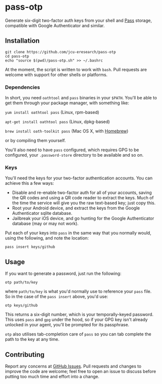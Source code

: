 # pass-otp

Generate six-digit two-factor auth keys from your shell and
[Pass](https://www.passwordstore.org/) storage,
compatible with Google Authenticator and similar.

## Installation

    git clone https://github.com/jcu-eresearch/pass-otp
    cd pass-otp
    echo "source $(pwd)/pass-otp.sh" >> ~/.bashrc

At the moment, the script is written to work with `bash`. Pull requests are
welcome with support for other shells or platforms.

### Dependencies

In short, you need `oathtool` and `pass` binaries in your `$PATH`.  You'll be
able to get them through your package manager, with something like:

`yum install oathtool pass` (Linux, rpm-based)

`apt-get install oathtool pass` (Linux, dpkg-based)

`brew install oath-toolkit pass` (Mac OS X, with [Homebrew](http://brew.sh))

or by compiling them yourself.

You'll also need to have `pass` configured, which requires GPG to be
configured, your `.password-store` directory to be available and so on.

### Keys

You'll need the keys for your two-factor authentication accounts. You can
achieve this a few ways:

* Disable and re-enable two-factor auth for all of your accounts, saving the
  QR codes and using a QR code reader to extract the keys. Much of the time
  the service will give you the raw text-based key; just copy this.
* Root your Android device, and extract the keys from the Google Authenticator
  sqlite database.
* Jailbreak your iOS device, and go hunting for the Google Authenticator
  database (may or may not work).

Put each of your keys into `pass` in the same way that you normally would,
using the following, and note the location:

    pass insert keys/github

## Usage

If you want to generate a password, just run the following:

    otp path/to/key

where `path/to/key` is what you'd normally use to reference your `pass` file.
So in the case of the `pass insert` above, you'd use:

    otp keys/github

This returns a six-digit number, which is your temporally-keyed password.
This uses `pass` and `gpg` under the hood, so if your GPG key isn't already
unlocked in your agent, you'll be prompted for its passphrase.

`otp` also utilises tab-completion care of `pass` so you can tab complete the
path to the key at any time.

## Contributing

Report any concerns at [GitHub
Issues](https://github.com/jcu-eresearch/pass-otp/issues). Pull requests and
changes to improve the code are welcome; feel free to open an issue to discuss
before putting too much time and effort into a change.
